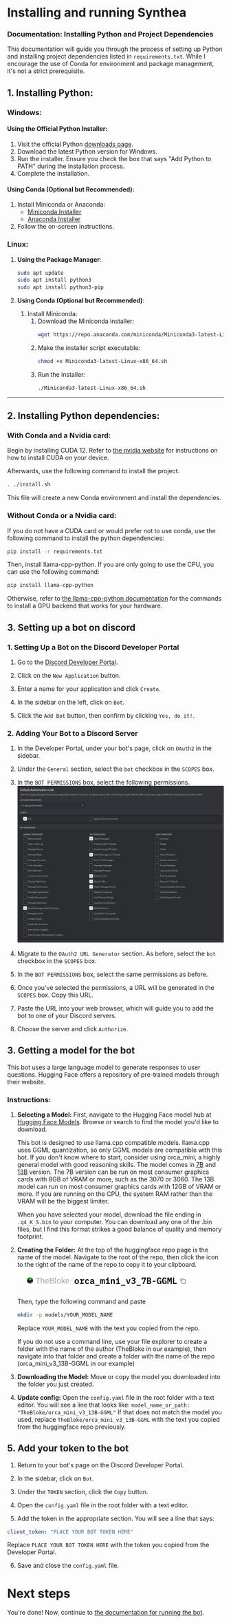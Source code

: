 # Installing and running Synthea

### Documentation: Installing Python and Project Dependencies
This documentation will guide you through the process of setting up Python and installing project dependencies listed in `requirements.txt`. While I encourage the use of Conda for environment and package management, it's not a strict prerequisite.

## 1. Installing Python:

### Windows:

#### Using the Official Python Installer:
   1. Visit the official Python [downloads page](https://www.python.org/downloads/windows/).
   2. Download the latest Python version for Windows.
   3. Run the installer. Ensure you check the box that says "Add Python to PATH" during the installation process.
   4. Complete the installation.

#### Using Conda (Optional but Recommended):
   1. Install Miniconda or Anaconda:
      - [Miniconda Installer](https://docs.conda.io/en/latest/miniconda.html)
      - [Anaconda Installer](https://www.anaconda.com/products/distribution)
   2. Follow the on-screen instructions. 

### Linux:

1. **Using the Package Manager**:
   ```bash
   sudo apt update
   sudo apt install python3
   sudo apt install python3-pip
   ```

2. **Using Conda (Optional but Recommended)**:
   1. Install Miniconda:
      1. Download the Miniconda installer:
         ```bash
         wget https://repo.anaconda.com/miniconda/Miniconda3-latest-Linux-x86_64.sh
         ```
      2. Make the installer script executable:
         ```bash
         chmod +x Miniconda3-latest-Linux-x86_64.sh
         ```
      3. Run the installer:
         ```bash
         ./Miniconda3-latest-Linux-x86_64.sh
         ```

---
## 2. Installing Python dependencies:

### With Conda and a Nvidia card:
Begin by installing CUDA 12. Refer to [the nvidia website](https://developer.nvidia.com/cuda-downloads?) for instructions on how to install CUDA on your device.

Afterwards, use the following command to install the project. 

```bash
. ./install.sh
```

This file will create a new Conda environment and install the dependencies.


### Without Conda or a Nvidia card:
If you do not have a CUDA card or would prefer not to use conda, use the following command to install the python dependencies:

```bash
pip install -r requirements.txt
```

Then, install llama-cpp-python. If you are only going to use the CPU, you can use the following command:
```bash
pip install llama-cpp-python
```
Otherwise, refer to [the llama-cpp-python documentation](https://github.com/abetlen/llama-cpp-python) for the commands to install a GPU backend
that works for your hardware.

## 3. Setting up a bot on discord

### 1. Setting Up a Bot on the Discord Developer Portal

1. Go to the [Discord Developer Portal](https://discord.com/developers/applications).
   
2. Click on the `New Application` button.

3. Enter a name for your application and click `Create`.

4. In the sidebar on the left, click on `Bot`.

5. Click the `Add Bot` button, then confirm by clicking `Yes, do it!`.

### 2. Adding Your Bot to a Discord Server

1. In the Developer Portal, under your bot's page, click on `OAuth2` in the sidebar.

2. Under the `General` section, select the `bot` checkbox in the `SCOPES` box.

3. In the `BOT PERMISSIONS` box, select the following permissions.
![](images/scopes.png)

4. Migrate to the `OAuth2 URL Generator` section. As before, select the `bot` checkbox in the `SCOPES` box.

5. In the `BOT PERMISSIONS` box, select the same permissions as before.

6. Once you've selected the permissions, a URL will be generated in the `SCOPES` box. Copy this URL.

7. Paste the URL into your web browser, which will guide you to add the bot to one of your Discord servers.

8. Choose the server and click `Authorize`.

## 3. Getting a model for the bot
This bot uses a large language model to generate responses to user questions. Hugging Face offers a repository of pre-trained models through their website. 

### Instructions:

1. **Selecting a Model:**
   First, navigate to the Hugging Face model hub at [Hugging Face Models](https://huggingface.co/models). Browse or search to find the model you'd like to download.

   This bot is designed to use llama.cpp compatible models. llama.cpp uses GGML quantization, so only GGML models are compatible with this bot. If you don't know
   where to start, consider using orca_mini, a highly general model with good reasoning skills. The model comes in [7B](https://huggingface.co/TheBloke/orca_mini_v3_7B-GGML/)
   and [13B](https://huggingface.co/TheBloke/orca_mini_v3_13B-GGML) version. The 7B version can be run on most consumer graphics cards with 8GB of VRAM or more, such
   as the 3070 or 3060. The 13B model can run on most consumer graphics cards with 12GB of VRAM or more. If you are running on the CPU, the system RAM rather
   than the VRAM will be the biggest limiter. 
   
   When you have selected your model, download the file ending in `.q4_K_S.bin` to your computer. You can download any one of the .bin files, but I find this
   format strikes a good balance of quality and memory footprint. 

2. **Creating the Folder:**
   At the top of the huggingface repo page is the name of the model. Navigate to the root of the repo, then click the icon to the right of the
   name of the repo to copy it to your clipboard.
   ![Alt text](images/copy_repo_name.png)

   Then, type the following command and paste
   ```bash
   mkdir -p models/YOUR_MODEL_NAME
   ```
   Replace `YOUR_MODEL_NAME` with the text you copied from the repo.

   If you do not use a command line, use your file explorer to create a folder with the name of the author (TheBloke in our example), then navigate into that folder and
   create a folder with the name of the repo (orca_mini_v3_13B-GGML in our example)

3. **Downloading the Model:**
   Move or copy the model you downloaded into the folder you just created.

4. **Update config:**
   Open the `config.yaml` file in the root folder with a text editor.
   You will see a line that looks like:
   `model_name_or_path: "TheBloke/orca_mini_v3_13B-GGML"`
   If that does not match the model you used, replace `TheBloke/orca_mini_v3_13B-GGML`
   with the text you copied from the huggingface repo previously.

## 5. Add your token to the bot

1. Return to your bot's page on the Discord Developer Portal.

2. In the sidebar, click on `Bot`.

3. Under the `TOKEN` section, click the `Copy` button.

4. Open the `config.yaml` file in the root folder with a text editor.

5. Add the token in the appropriate section. You will see a line that says:

```yaml
client_token: "PLACE YOUR BOT TOKEN HERE"
```

Replace `PLACE YOUR BOT TOKEN HERE` with the token you copied from the Developer Portal.

6. Save and close the `config.yaml` file.

# Next steps
You're done! Now, continue to [the documentation for running the bot](run.md).
